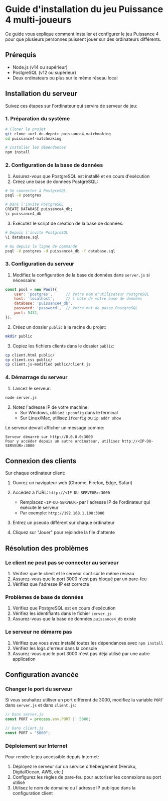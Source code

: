 # Guide d'installation du jeu Puissance 4 multi-joueurs

Ce guide vous explique comment installer et configurer le jeu Puissance 4 pour que plusieurs personnes puissent jouer sur des ordinateurs différents.

## Prérequis

- Node.js (v14 ou supérieur)
- PostgreSQL (v12 ou supérieur)
- Deux ordinateurs ou plus sur le même réseau local

## Installation du serveur

Suivez ces étapes sur l'ordinateur qui servira de serveur de jeu:

### 1. Préparation du système

```bash
# Cloner le projet
git clone <url-du-depot> puissance4-matchmaking
cd puissance4-matchmaking

# Installer les dépendances
npm install
```

### 2. Configuration de la base de données

1. Assurez-vous que PostgreSQL est installé et en cours d'exécution
2. Créez une base de données PostgreSQL:

```bash
# Se connecter à PostgreSQL
psql -U postgres

# Dans l'invite PostgreSQL
CREATE DATABASE puissance4_db;
\c puissance4_db
```

3. Exécutez le script de création de la base de données:

```bash
# Depuis l'invite PostgreSQL
\i database.sql

# Ou depuis la ligne de commande
psql -U postgres -d puissance4_db -f database.sql
```

### 3. Configuration du serveur

1. Modifiez la configuration de la base de données dans `server.js` si nécessaire:

```javascript
const pool = new Pool({
    user: 'postgres',      // Votre nom d'utilisateur PostgreSQL
    host: 'localhost',     // L'hôte de votre base de données
    database: 'puissance4_db',
    password: 'password',  // Votre mot de passe PostgreSQL
    port: 5432,
});
```

2. Créez un dossier `public` à la racine du projet:

```bash
mkdir public
```

3. Copiez les fichiers clients dans le dossier `public`:

```bash
cp client.html public/
cp client.css public/
cp client.js-modified public/client.js
```

### 4. Démarrage du serveur

1. Lancez le serveur:

```bash
node server.js
```

2. Notez l'adresse IP de votre machine:
   - Sur Windows, utilisez `ipconfig` dans le terminal
   - Sur Linux/Mac, utilisez `ifconfig` ou `ip addr show`

Le serveur devrait afficher un message comme:
```
Serveur démarré sur http://0.0.0.0:3000
Pour y accéder depuis un autre ordinateur, utilisez http://<IP-DU-SERVEUR>:3000
```

## Connexion des clients

Sur chaque ordinateur client:

1. Ouvrez un navigateur web (Chrome, Firefox, Edge, Safari)
2. Accédez à l'URL: `http://<IP-DU-SERVEUR>:3000`
   - Remplacez `<IP-DU-SERVEUR>` par l'adresse IP de l'ordinateur qui exécute le serveur
   - Par exemple: `http://192.168.1.100:3000`

3. Entrez un pseudo différent sur chaque ordinateur
4. Cliquez sur "Jouer" pour rejoindre la file d'attente

## Résolution des problèmes

### Le client ne peut pas se connecter au serveur

1. Vérifiez que le client et le serveur sont sur le même réseau
2. Assurez-vous que le port 3000 n'est pas bloqué par un pare-feu
3. Vérifiez que l'adresse IP est correcte

### Problèmes de base de données

1. Vérifiez que PostgreSQL est en cours d'exécution
2. Vérifiez les identifiants dans le fichier `server.js`
3. Assurez-vous que la base de données `puissance4_db` existe

### Le serveur ne démarre pas

1. Vérifiez que vous avez installé toutes les dépendances avec `npm install`
2. Vérifiez les logs d'erreur dans la console
3. Assurez-vous que le port 3000 n'est pas déjà utilisé par une autre application

## Configuration avancée

### Changer le port du serveur

Si vous souhaitez utiliser un port différent de 3000, modifiez la variable `PORT` dans `server.js` et dans `client.js`:

```javascript
// Dans server.js
const PORT = process.env.PORT || 5000;

// Dans client.js
const PORT = "5000";
```

### Déploiement sur Internet

Pour rendre le jeu accessible depuis Internet:

1. Déployez le serveur sur un service d'hébergement (Heroku, DigitalOcean, AWS, etc.)
2. Configurez les règles de pare-feu pour autoriser les connexions au port utilisé
3. Utilisez le nom de domaine ou l'adresse IP publique dans la configuration client